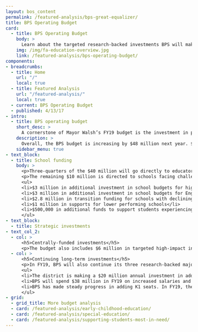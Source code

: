 ```yaml
---
layout: bos_content
permalink: /featured-analysis/bps-great-equalizer/
title: BPS Operating Budget
card:
  - title: BPS Operating Budget
    body: >
      Learn about the targeted research-backed investments BPS will make in FY18.
    img: /img/fa-education-overview.jpg
    link: /featured-analysis/bps-operating-budget/
components:
- breadcrumbs:
  - title: Home
    url: "/"
    local: true
  - title: Featured Analysis
    url: "/featured-analysis/"
    local: true
  - current: BPS Operating Budget
  - published: 4/13/17
- intro:
  - title: BPS operating budget
    short_desc: >
      A cornerstone of Mayor Walsh’s FY19 budget is the investment in public education. Since taking office, Mayor Walsh has increased spending by $170 million, and results are showing. Graduation rates are at a historic high and Boston Public Schools has more high performing schools than ever before.
    description: >
      Overall, the BPS budget is increasing by $48 million next year. $40 million of that funding will go directly to schools where principals, teachers, and staff can respond to the needs of their students. This is almost a 6% increase in funding directed to schools. Despite flat enrollment district-wide, the vast majority of schools will see increases in their budgets.
    sidebar_menu: true    
- text_block:
  - title: School funding
    body: >
      <p>Three-quarters of the $40 million will go directly to educators to ensure Boston attracts and retains the best talent nationwide. This funding will improve student performance and better prepare students for success.</p>
      <p>The remaining $10 million is directed to schools facing challenges that need additional supports, including:</p>
      <ul>
      <li>$3 million in additional investment in school budgets for high-needs students through the Opportunity Index, an innovative tool allowing BPS to allocate resources more equitably.</li>
      <li>$3 million in additional investment in school budgets for English language learners (ELL)</li>
      <li>$2.8 million in transition funding for schools with declining enrollments</li>
      <li>$1 million in supports for lower performing schools</li>
      <li>$500,000 in additional funds to support students experiencing homelessness</li>
      </ul>
- text_block:
  - title: Strategic investments
- text_col_2:
  - col: >
      <h5>Centrally-funded investments</h5>
      <p>The budget also includes $6 million in targeted high-impact investments to support physical and mental health and close opportunity and achievement gaps. These include adding 20 new social emotional wellness professionals, expanding Excellence for All to the 6th grade, and expanding Becoming a Man, a program that serves young men of color by providing school-based group counseling and mentoring services.</p>
  - col: >
      <h5>Continuing long-term investments</h5>
      <p>In FY19, BPS will also continue its three research-backed major investments: extended learning time for students, high-quality teachers, and early childhood education.</p>
      <ul>
      <li>The district is making a $20 million annual investment in adding the equivalent of 20 days of instruction to the school day for almost 60 elementary schools.</li>
      <li>BPS will spend $38 million in FY19 on increased salaries and benefits for educators, making them among the highest paid in the country.</li>
      <li>BPS has made steady progress in adding K1 seats. In FY19, the number of K1 seats 976 higher since Mayor Walsh took office.</li>
      </ul>
- grid:
  - grid_title: More budget analysis
  - card: /featured-analysis/early-childhood-education/
  - card: /featured-analysis/special-education/
  - card: /featured-analysis/supporting-students-most-in-need/
---
```

